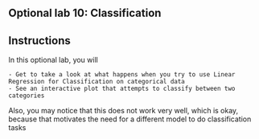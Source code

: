 ## Optional lab 10: Classification

## Instructions

In this optional lab, you will

    - Get to take a look at what happens when you try to use Linear Regression for Classification on categorical data
    - See an interactive plot that attempts to classify between two categories

Also, you may notice that this does not work very well, which is okay, because that motivates the need for a different model to do classification tasks


